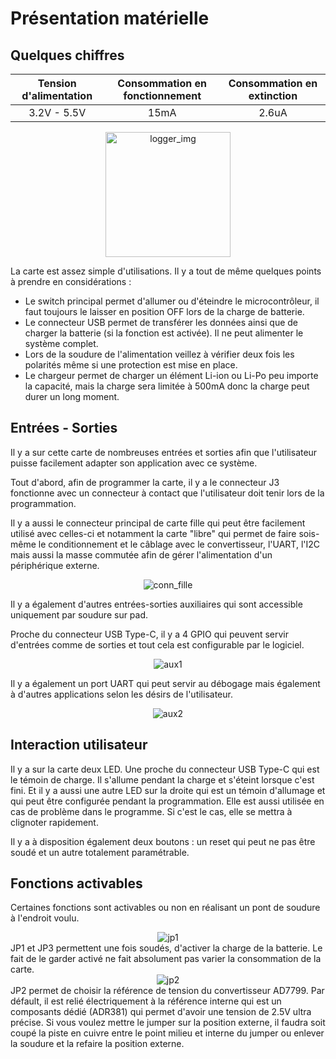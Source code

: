 # Présentation matérielle

## Quelques chiffres
| Tension d'alimentation | Consommation en fonctionnement | Consommation en extinction |
|:----------------------:|:------------------------------:|:--------------------------:|
|       3.2V - 5.5V      |              15mA              |            2.6uA           |
<div align="center"><img src="../img/pcb.jpg" alt="logger_img" width="200"/></div>

La carte est assez simple d'utilisations. Il y a tout de même quelques points à prendre en considérations :

- Le switch principal permet d'allumer ou d'éteindre le microcontrôleur, il faut toujours le laisser en position OFF lors de la charge de batterie.
- Le connecteur USB permet de transférer les données ainsi que de charger la batterie (si la fonction est activée). Il ne peut alimenter le système complet.
- Lors de la soudure de l'alimentation veillez à vérifier deux fois les polarités même si une protection est mise en place.
- Le chargeur permet de charger un élément Li-ion ou Li-Po peu importe la capacité, mais la charge sera limitée à 500mA donc la charge peut durer un long moment.

## Entrées - Sorties

Il y a sur cette carte de nombreuses entrées et sorties afin que l'utilisateur puisse facilement adapter son application avec ce système.

Tout d'abord, afin de programmer la carte, il y a le connecteur J3 fonctionne avec un connecteur à contact que l'utilisateur doit tenir lors de la programmation.

Il y a aussi le connecteur principal de carte fille qui peut être facilement utilisé avec celles-ci et notamment la carte "libre" qui permet de faire sois-même le conditionnement et le câblage avec le convertisseur, l'UART, l'I2C mais aussi la masse commutée afin de gérer l'alimentation d'un périphérique externe.

<div align="center"><img src="../img/conn_fille.png" alt="conn_fille" /></div>

Il y a également d'autres entrées-sorties auxiliaires qui sont accessible uniquement par soudure sur pad.

Proche du connecteur USB Type-C, il y a 4 GPIO qui peuvent servir d'entrées comme de sorties et tout cela est configurable par le logiciel.

<div align="center"><img src="../img/aux1.png" alt="aux1" /></div>

Il y a également un port UART qui peut servir au débogage mais également à d'autres applications selon les désirs de l'utilisateur.

<div align="center"><img src="../img/aux2.png" alt="aux2" /></div>

## Interaction utilisateur

Il y a sur la carte deux LED. Une proche du connecteur USB Type-C qui est le témoin de charge. Il s'allume pendant la charge et s'éteint lorsque c'est fini. Et il y a aussi une autre LED sur la droite qui est un témoin d'allumage et qui peut être configurée pendant la programmation. Elle est aussi utilisée en cas de problème dans le programme. Si c'est le cas, elle se mettra à clignoter rapidement.

Il y a à disposition également deux boutons : un reset qui peut ne pas être soudé et un autre totalement paramétrable.

## Fonctions activables

Certaines fonctions sont activables ou non en réalisant un pont de soudure à l'endroit voulu.

<div align="center"><img src="../img/jp1.png" alt="jp1"/></div>
JP1 et JP3 permettent une fois soudés, d'activer la charge de la batterie. Le fait de le garder activé ne fait absolument pas varier la consommation de la carte.

<div align="center"><img src="../img/jp2.png" alt="jp2"/></div>
JP2 permet de choisir la référence de tension du convertisseur AD7799. Par défault, il est relié électriquement à la référence interne qui est un composants dédié (ADR381) qui permet d'avoir une tension de 2.5V ultra précise. Si vous voulez mettre le jumper sur la position externe, il faudra soit coupé la piste en cuivre entre le point milieu et interne du jumper ou enlever la soudure et la refaire la position externe.

